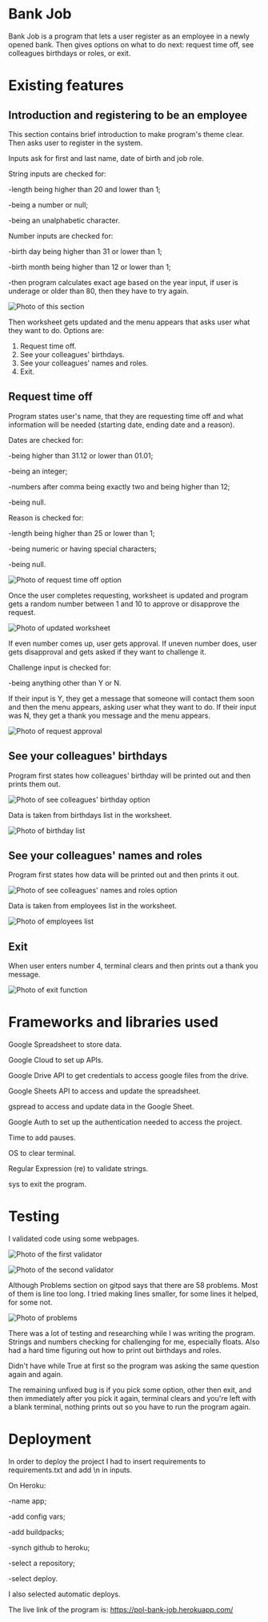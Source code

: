 # Bank Job

Bank Job is a program that lets a user register as an employee in a newly opened bank. Then gives options on what to do next: request time off, see colleagues birthdays or roles, or exit. 

# Existing features

## Introduction and registering to be an employee

This section contains brief introduction to make program's theme clear. Then asks user to register in the system.

Inputs ask for first and last name, date of birth and job role. 

String inputs are checked for:

-length being higher than 20 and lower than 1;

-being a number or null;

-being an unalphabetic character.

Number inputs are checked for:

-birth day being higher than 31 or lower than 1;

-birth month being higher than 12 or lower than 1;

-then program calculates exact age based on the year input, if user is underage or older than 80, then they have to try again.

![Photo of this section](images/register.jpg)

Then worksheet gets updated and the menu appears that asks user what they want to do. Options are:
1. Request time off.
2. See your colleagues' birthdays.
3. See your colleagues' names and roles.
4. Exit.

## Request time off

Program states user's name, that they are requesting time off and what information will be needed (starting date, ending date and a reason).

Dates are checked for:

-being higher than 31.12 or lower than 01.01;

-being an integer;

-numbers after comma being exactly two and being higher than 12;

-being null.

Reason is checked for:

-length being higher than 25 or lower than 1;

-being numeric or having special characters;

-being null.

![Photo of request time off option](images/request.jpg)

Once the user completes requesting, worksheet is updated and program gets a random number between 1 and 10 to approve or disapprove the request.

![Photo of updated worksheet](images/requests-list.jpg)

If even number comes up, user gets approval.
If uneven number does, user gets disapproval and gets asked if they want to challenge it. 

Challenge input is checked for:

-being anything other than Y or N.

If their input is Y, they get a message that someone will contact them soon and then the menu appears, asking user what they want to do.
If their input was N, they get a thank you message and the menu appears.

![Photo of request approval](images/request-validation.jpg)

## See your colleagues' birthdays
Program first states how colleagues' birthday will be printed out and then prints them out.

![Photo of see colleagues' birthday option](images/see-birthdays.jpg)

Data is taken from birthdays list in the worksheet.

![Photo of birthday list](images/birthday-list.jpg)

## See your colleagues' names and roles

Program first states how data will be printed out and then prints it out.

![Photo of see colleagues' names and roles option](images/see-roles.jpg)

Data is taken from employees list in the worksheet.

![Photo of employees list](images/roles-list.jpg)

## Exit

When user enters number 4, terminal clears and then prints out a thank you message.

![Photo of exit function](images/exit.jpg)

# Frameworks and libraries used

Google Spreadsheet to store data.

Google Cloud to set up APIs.

Google Drive API to get credentials to access google files from the drive.

Google Sheets API to access and update the spreadsheet.

gspread to access and update data in the Google Sheet.

Google Auth to set up the authentication needed to access the project.

Time to add pauses.

OS to clear terminal.

Regular Expression (re) to validate strings.

sys to exit the program.

# Testing

I validated code using some webpages.

![Photo of the first validator](images/first-validator.jpg)

![Photo of the second validator](images/second-validator.jpg)

Although Problems section on gitpod says that there are 58 problems. Most of them is line too long.
I tried making lines smaller, for some lines it helped, for some not.

![Photo of problems](images/problems.jpg)

There was a lot of testing and researching while I was writing the program. Strings and numbers checking for challenging for me, especially floats. Also had a hard time figuring out how to print out birthdays and roles. 

Didn't have while True at first so the program was asking the same question again and again.

The remaining unfixed bug is if you pick some option, other then exit, and then immediately after you pick it again, terminal clears and you're left with a blank terminal, nothing prints out so you have to run the program again.

# Deployment

In order to deploy the project I had to insert requirements to requirements.txt and add \n in inputs.

On Heroku:

-name app;

-add config vars;

-add buildpacks;

-synch github to heroku;

-select a repository;

-select deploy.

I also selected automatic deploys.

The live link of the program is: https://pol-bank-job.herokuapp.com/
